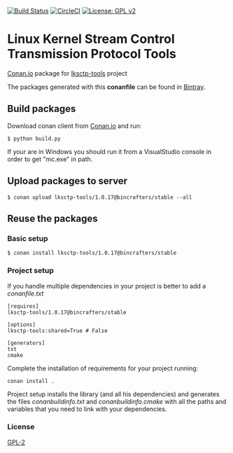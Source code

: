 [![Build Status](https://travis-ci.org/bincrafters/conan-lksctp-tools.svg?branch=release/1.0.17)](https://travis-ci.org/bincrafters/conan-lksctp-tools)
[![CircleCI](https://circleci.com/gh/bincrafters/conan-lksctp-tools/tree/stable%2F1.0.17.svg?style=svg)](https://circleci.com/gh/bincrafters/conan-lksctp-tools/tree/stable%2F1.0.17)
[![License: GPL v2](https://img.shields.io/badge/License-GPL%20v2-blue.svg)](https://img.shields.io/badge/License-GPL%20v2-blue.svg)

# Linux Kernel Stream Control Transmission Protocol Tools

[Conan.io](https://conan.io) package for [lksctp-tools](https://github.com/sctp/lksctp-tools) project

The packages generated with this **conanfile** can be found in [Bintray](https://bintray.com/bincrafters/public-conan/lksctp-tools%3Abincrafters).

## Build packages

Download conan client from [Conan.io](https://conan.io) and run:

    $ python build.py

If your are in Windows you should run it from a VisualStudio console in order to get "mc.exe" in path.

## Upload packages to server

    $ conan upload lksctp-tools/1.0.17@bincrafters/stable --all

## Reuse the packages

### Basic setup

    $ conan install lksctp-tools/1.0.17@bincrafters/stable

### Project setup

If you handle multiple dependencies in your project is better to add a *conanfile.txt*

    [requires]
    lksctp-tools/1.0.17@bincrafters/stable

    [options]
    lksctp-tools:shared=True # False

    [generators]
    txt
    cmake

Complete the installation of requirements for your project running:</small></span>

    conan install .

Project setup installs the library (and all his dependencies) and generates the files *conanbuildinfo.txt* and *conanbuildinfo.cmake* with all the paths and variables that you need to link with your dependencies.

### License
[GPL-2](LICENSE)
